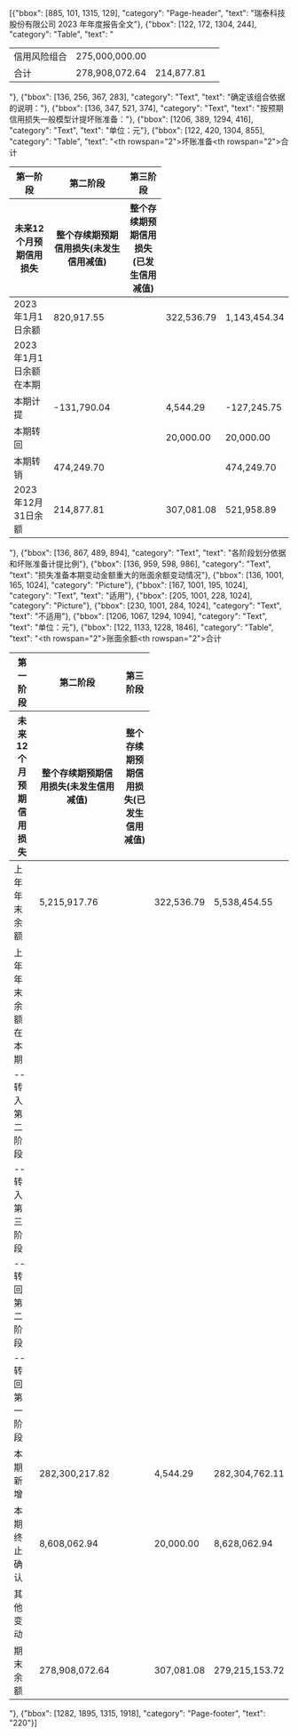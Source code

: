 [{"bbox": [885, 101, 1315, 129], "category": "Page-header", "text": "瑞泰科技股份有限公司 2023 年年度报告全文"}, {"bbox": [122, 172, 1304, 244], "category": "Table", "text": "<table><tr><td>信用风险组合</td><td>275,000,000.00</td><td></td><td></td></tr><tr><td>合计</td><td>278,908,072.64</td><td>214,877.81</td><td></td></tr></table>"}, {"bbox": [136, 256, 367, 283], "category": "Text", "text": "确定该组合依据的说明："}, {"bbox": [136, 347, 521, 374], "category": "Text", "text": "按预期信用损失一般模型计提坏账准备："}, {"bbox": [1206, 389, 1294, 416], "category": "Text", "text": "单位：元"}, {"bbox": [122, 420, 1304, 855], "category": "Table", "text": "<table><thead><tr><th rowspan=\"2\">坏账准备</th><th>第一阶段</th><th>第二阶段</th><th>第三阶段</th><th rowspan=\"2\">合计</th></tr><tr><th>未来12个月预期信用损失</th><th>整个存续期预期信用损失(未发生信用减值)</th><th>整个存续期预期信用损失(已发生信用减值)</th></tr></thead><tbody><tr><td>2023年1月1日余额</td><td>820,917.55</td><td></td><td>322,536.79</td><td>1,143,454.34</td></tr><tr><td>2023年1月1日余额在本期</td><td></td><td></td><td></td><td></td></tr><tr><td>本期计提</td><td>-131,790.04</td><td></td><td>4,544.29</td><td>-127,245.75</td></tr><tr><td>本期转回</td><td></td><td></td><td>20,000.00</td><td>20,000.00</td></tr><tr><td>本期转销</td><td>474,249.70</td><td></td><td></td><td>474,249.70</td></tr><tr><td>2023年12月31日余额</td><td>214,877.81</td><td></td><td>307,081.08</td><td>521,958.89</td></tr></tbody></table>"}, {"bbox": [136, 867, 489, 894], "category": "Text", "text": "各阶段划分依据和坏账准备计提比例"}, {"bbox": [136, 959, 598, 986], "category": "Text", "text": "损失准备本期变动金额重大的账面余额变动情况"}, {"bbox": [136, 1001, 165, 1024], "category": "Picture"}, {"bbox": [167, 1001, 195, 1024], "category": "Text", "text": "适用"}, {"bbox": [205, 1001, 228, 1024], "category": "Picture"}, {"bbox": [230, 1001, 284, 1024], "category": "Text", "text": "不适用"}, {"bbox": [1206, 1067, 1294, 1094], "category": "Text", "text": "单位：元"}, {"bbox": [122, 1133, 1228, 1846], "category": "Table", "text": "<table><thead><tr><th rowspan=\"2\">账面余额</th><th>第一阶段</th><th>第二阶段</th><th>第三阶段</th><th rowspan=\"2\">合计</th></tr><tr><th>未来12个月预期信用损失</th><th>整个存续期预期信用损失(未发生信用减值)</th><th>整个存续期预期信用损失(已发生信用减值)</th></tr></thead><tbody><tr><td>上年年末余额</td><td>5,215,917.76</td><td></td><td>322,536.79</td><td>5,538,454.55</td></tr><tr><td>上年年末余额在本期</td><td></td><td></td><td></td><td></td></tr><tr><td>--转入第二阶段</td><td></td><td></td><td></td><td></td></tr><tr><td>--转入第三阶段</td><td></td><td></td><td></td><td></td></tr><tr><td>--转回第二阶段</td><td></td><td></td><td></td><td></td></tr><tr><td>--转回第一阶段</td><td></td><td></td><td></td><td></td></tr><tr><td>本期新增</td><td>282,300,217.82</td><td></td><td>4,544.29</td><td>282,304,762.11</td></tr><tr><td>本期终止确认</td><td>8,608,062.94</td><td></td><td>20,000.00</td><td>8,628,062.94</td></tr><tr><td>其他变动</td><td></td><td></td><td></td><td></td></tr><tr><td>期末余额</td><td>278,908,072.64</td><td></td><td>307,081.08</td><td>279,215,153.72</td></tr></tbody></table>"}, {"bbox": [1282, 1895, 1315, 1918], "category": "Page-footer", "text": "220"}]